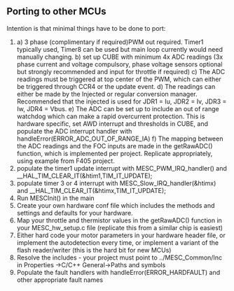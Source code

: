 ## Porting to other MCUs
Intention is that minimal things have to be done to port:
1) 	a) 3 phase (complimentary if required)PWM out required. Timer1 typically used, Timer8 can be used but main loop currently would need manually changing.
	b) set up CUBE with minimum 4x ADC readings (3x phase current and voltage compulsory, phase voltage sensors optional but strongly recommended and input for throttle if required)
	c) The ADC readings must be triggered at top center of the PWM, which can either be triggered through CCR4 or the update event.
	d) The readings can either be made by the Injected or regular conversion manager. Recommended that the injected is used for JDR1 = Iu, JDR2 = Iv, JDR3 = Iw, JDR4 = Vbus.
	e) The ADC can be set up to include an out of range watchdog which can make a rapid overcurrent protection. This is hardware specific, set AWD interrupt and thresholds in CUBE, and populate the ADC interrupt handler with handleError(ERROR_ADC_OUT_OF_RANGE_IA)
	f) The mapping between the ADC readings and the FOC inputs are made in the getRawADC() function, which is implemented per project. Replicate appropriately, using example from F405 project.
2) populate the timer1 update interrupt with 	MESC_PWM_IRQ_handler() and __HAL_TIM_CLEAR_IT(&htim1,TIM_IT_UPDATE);
3) populate timer 3 or 4 interrupt with MESC_Slow_IRQ_handler(&htimx) and 	__HAL_TIM_CLEAR_IT(&htimx,TIM_IT_UPDATE);
4) Run MESCInit() in the main
5) Create your own hardware conf file which includes the methods and settings and defaults for your hardware. 
6) Map your throttle and thermistor values in the getRawADC() function in your MESC_hw_setup.c file (replicate this from a similar chip is easiest)
7) Either hard code your motor parameters in your hardware header file, or implement the autodetection every time, or implement a variant of the flash reader/writer (this is the hard bit for new MCUs)
8) Resolve the includes - your project must point to ../MESC_Common/Inc in Properties ->C/C++ General->Paths and symbols
9) Populate the fault handlers with handleError(ERROR_HARDFAULT) and other appropriate fault names
